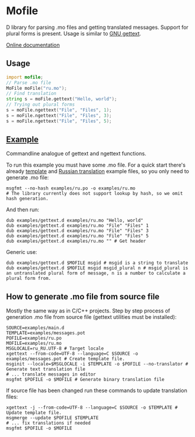 # Mofile

D library for parsing .mo files and getting translated messages. Support for plural forms is present. Usage is similar to [GNU gettext](https://www.gnu.org/software/gettext/).

[Online documentation](https://freeslave.github.io/mofile/mofile.html)

## Usage

```d
import mofile;
// Parse .mo file
MoFile moFile("ru.mo");
// Find translation
string s = moFile.gettext("Hello, world");
// Trying out plural forms
s = moFile.ngettext("File", "Files", 1);
s = moFile.ngettext("File", "Files", 3);
s = moFile.ngettext("File", "Files", 5);
```

## [Example](examples/gettext.d)

Commandline analogue of gettext and ngettext functions.

To run this example you must have some .mo file.
For a quick start there's already [template](examples/messages.pot) and [Russian translation](examples/ru.po) example files, so you only need to generate .mo file:

    msgfmt --no-hash examples/ru.po -o examples/ru.mo
    # The library currently does not support lookup by hash, so we omit hash generation.

And then run:

    dub examples/gettext.d examples/ru.mo "Hello, world"
    dub examples/gettext.d examples/ru.mo "File" "Files" 1
    dub examples/gettext.d examples/ru.mo "File" "Files" 3
    dub examples/gettext.d examples/ru.mo "File" "Files" 5
    dub examples/gettext.d examples/ru.mo "" # Get header

Generic use:

    dub examples/gettext.d $MOFILE msgid # msgid is a string to translate
    dub examples/gettext.d $MOFILE msgid msgid_plural n # msgid_plural is an untranslated plural form of message, n is a number to calculate a plural form from.

## How to generate .mo file from source file

Mostly the same way as in C/C++ projects.
Step by step process of generation .mo file from source file (gettext utilities must be installed):

    SOURCE=examples/main.d
    TEMPLATE=examples/messages.pot
    POFILE=examples/ru.po
    MOFILE=examples/ru.mo
    MSGLOCALE=ru_RU.UTF-8 # Target locale
    xgettext --from-code=UTF-8 --language=C $SOURCE -o examples/messages.pot # Create template file.
    msginit --locale=$MSGLOCALE -i $TEMPLATE -o $POFILE --no-translator # Generate text translation file
    # ... translate messages in editor
    msgfmt $POFILE -o $MOFILE # Generate binary translation file

If source file has been changed run these commands to update translation files:

    xgettext -j --from-code=UTF-8 --language=C $SOURCE -o $TEMPLATE # Update template file.
    msgmerge --update $POFILE $TEMPLATE
    # ... fix translations if needed
    msgfmt $POFILE -o $MOFILE
